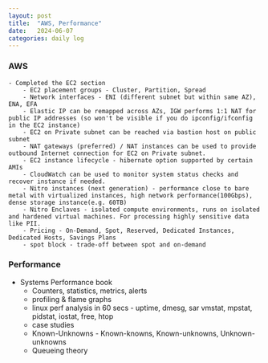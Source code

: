 ```yaml
---
layout: post
title:  "AWS, Performance"
date:   2024-06-07
categories: daily log
---
```


### AWS
    - Completed the EC2 section
        - EC2 placement groups - Cluster, Partition, Spread
        - Network interfaces - ENI (different subnet but within same AZ), ENA, EFA
        - Elastic IP can be remapped across AZs, IGW performs 1:1 NAT for public IP addresses (so won't be visible if you do ipconfig/ifconfig in the EC2 instance)
        - EC2 on Private subnet can be reached via bastion host on public subnet 
        - NAT gateways (preferred) / NAT instances can be used to provide outbound Internet connection for EC2 on Private subnet.
        - EC2 instance lifecycle - hibernate option supported by certain AMIs
        - CloudWatch can be used to monitor system status checks and recover instance if needed.
        - Nitro instances (next generation) - performance close to bare metal with virtualized instances, high network performance(100Gbps), dense storage instance(e.g. 60TB)
        - Nitro Enclaves - isolated compute environments, runs on isolated and hardened virtual machines. For processing highly sensitive data like PII.
        - Pricing - On-Demand, Spot, Reserved, Dedicated Instances, Dedicated Hosts, Savings Plans
        - spot block - trade-off between spot and on-demand

### Performance
- Systems Performance book
    - Counters, statistics, metrics, alerts
    - profiling & flame graphs
    - linux perf analysis in 60 secs - uptime, dmesg, sar vmstat, mpstat, pidstat, iostat, free, htop
    - case studies
    - Known-Unknowns - Known-knowns, Known-unknowns, Unknown-unknowns
    - Queueing theory

        


